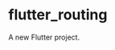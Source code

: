 # flutter_routing

A new Flutter project.

[](/doc/assets/1.png)

[](/doc/assets/2.png)

[](/doc/assets/3.png)
